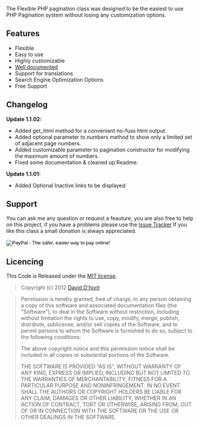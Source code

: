 The Flexible PHP pagination class was designed to be the easiest to use PHP Pagination system without losing any customization options.

## Features
- Flexible
- Easy to use
- Highly customizable
- [Well documented](https://github.com/Blaxus/Flexible-PHP-Pagination/blob/master/Documentation.md "Flexible PHP Pagination Documentation")
- Support for translations
- Search Engine Optimization Options
- Free Support

## Changelog
**Update 1.1.02:**  
- Added get_html method for a convenient no-fuss html output.
- Added optional parameter to numbers method to show only a limited set of adjacent page numbers.
- Added customizable parameter to pagination constructor for modifying the maximum amount of numbers.
- Fixed some documentation & cleaned up Readme.

**Update 1.1.01:**  
- Added Optional Inactive links to be displayed

## Support

You can ask me any question or request a feauture, you are also free to help on this project, if you have a problems please use the [Issue Tracker]
If you like this class a small donation is always appreciated.

<form action="https://www.paypal.com/cgi-bin/webscr" method="post">
<input type="hidden" name="cmd" value="_s-xclick">
<input type="hidden" name="hosted_button_id" value="WDVNE9JFPSQUQ">
<input type="image" src="https://www.paypalobjects.com/en_US/BE/i/btn/btn_donateCC_LG.gif" border="0" name="submit" alt="PayPal - The safer, easier way to pay online!">
<img alt="" border="0" src="https://www.paypalobjects.com/en_US/i/scr/pixel.gif" width="1" height="1">
</form>

## Licencing

This Code is Released under the [MIT license].

> Copyright (c) 2012 [David D'hont]

> Permission is hereby granted, free of charge, to any person obtaining a copy of this software and associated documentation files (the "Software"), to deal in the Software without restriction, including without limitation the rights to use, copy, modify, merge, publish, distribute, sublicense, and/or sell copies of the Software, and to permit persons to whom the Software is furnished to do so, subject to the following conditions:
> 
> The above copyright notice and this permission notice shall be included in all copies or substantial portions of the Software.
> 
> THE SOFTWARE IS PROVIDED "AS IS", WITHOUT WARRANTY OF ANY KIND, EXPRESS OR IMPLIED, INCLUDING BUT NOT LIMITED TO THE WARRANTIES OF MERCHANTABILITY, FITNESS FOR A PARTICULAR PURPOSE AND NONINFRINGEMENT. IN NO EVENT SHALL THE AUTHORS OR COPYRIGHT HOLDERS BE LIABLE FOR ANY CLAIM, DAMAGES OR OTHER LIABILITY, WHETHER IN AN ACTION OF CONTRACT, TORT OR OTHERWISE, ARISING FROM, OUT OF OR IN CONNECTION WITH THE SOFTWARE OR THE USE OR OTHER DEALINGS IN THE SOFTWARE.

[Issue Tracker]: https://github.com/Blaxus/Flexible-PHP-Pagination/issues
[@blaxus]: http://twitter.com/blaxus
[David D'hont]: mailto:blaxus@gmail.com
[MIT license]: http://www.opensource.org/licenses/mit-license.php